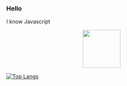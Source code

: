 ### Hello

I know Javascript
<div id="header" align="center">
  <img src="https://slome.org/Assets/player/char.png" width="100"/>
</div>


[![Top Langs](https://github-readme-stats-git-masterrstaa-rickstaa.vercel.app/api/top-langs/?username=Robotnik08)](https://github.com/anuraghazra/github-readme-stats)

